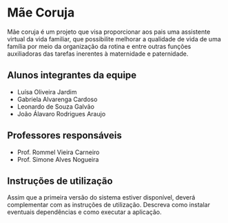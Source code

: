 # Mãe Coruja 

Mãe coruja é um projeto que visa proporcionar aos pais uma assistente virtual da vida familiar, que possibilite melhorar a qualidade de vida de uma família por meio da organização da rotina e entre outras funções auxiliadoras das tarefas inerentes à maternidade e paternidade.

## Alunos integrantes da equipe

* Luísa Oliveira Jardim 
* Gabriela Alvarenga Cardoso
* Leonardo de Souza Galvão
* João Álavaro Rodrigues Araujo

## Professores responsáveis

* Prof. Rommel Vieira Carneiro 
* Prof. Simone Alves Nogueira 

## Instruções de utilização

Assim que a primeira versão do sistema estiver disponível, deverá complementar com as instruções de utilização. Descreva como instalar eventuais dependências e como executar a aplicação.

